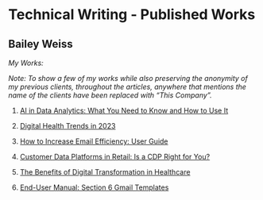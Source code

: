 # Technical Writing - Published Works

## Bailey Weiss

*My Works:*

*Note: To show a few of my works while also preserving the anonymity of my previous clients, throughout the articles, anywhere that mentions the name of the clients have been replaced with “This Company”.*

1. [AI in Data Analytics: What You Need to Know and How to Use It](source/AI_Article.pdf)

2. [Digital Health Trends in 2023](source/Digital_Health_Trends.pdf)

3. [How to Increase Email Efficiency: User Guide](source/Email_Efficiency.pdf)

4. [Customer Data Platforms in Retail: Is a CDP Right for You?](source/CDP_Article.pdf)

5. [The Benefits of Digital Transformation in Healthcare](source/Digital_Transformation.pdf)

6. [End-User Manual: Section 6 Gmail Templates](source/end_user.pdf)
